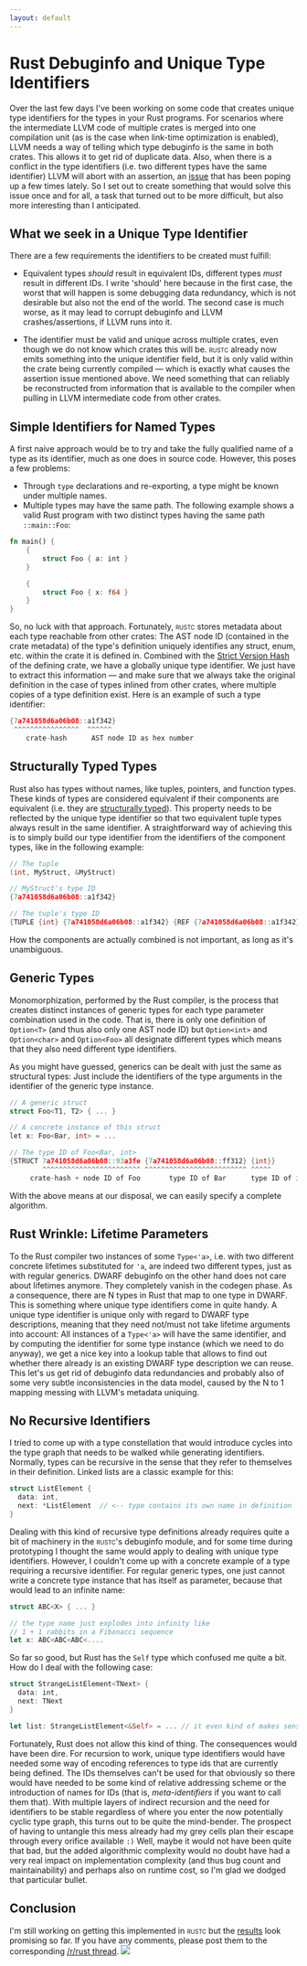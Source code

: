 ```yaml
---
layout: default
---
```

# Rust Debuginfo and Unique Type Identifiers
Over the last few days I've been working on some code that creates unique type identifiers for the
types in your Rust programs. For scenarios where the intermediate LLVM code of multiple crates is
merged into one compilation unit (as is the case when link-time optimization is enabled), LLVM needs
a way of telling which type debuginfo is the same in both crates. This allows it to get rid of
duplicate data. Also, when there is a conflict in the type identifiers (i.e. two different types
have the same identifier) LLVM will abort with an assertion, an
[issue](//github.com/mozilla/rust/issues/13681) that has been poping up a few times lately.
So I set out to create something that would solve this issue once and for all, a task that turned
out to be more difficult, but also more interesting than I anticipated.



## What we seek in a Unique Type Identifier
There are a few requirements the identifiers to be created must fulfill:

+ Equivalent types *should* result in equivalent IDs, different types *must* result in different
  IDs. I write 'should' here because in the first case, the worst that will happen is some debugging
  data redundancy, which is not desirable but also not the end of the world. The second case is
  much worse, as it may lead to corrupt debuginfo and LLVM crashes/assertions, if LLVM runs into it.

+ The identifier must be valid and unique across multiple crates, even though we do not know which
  crates this will be. <span style="font-variant: small-caps">rustc</span> already now emits
  something into the unique identifier field, but it
  is only valid within the crate being currently compiled ― which is exactly what causes the
  assertion issue mentioned above. We need something that can reliably be reconstructed from
  information that is available to the compiler when pulling in LLVM intermediate code from other
  crates.


## Simple Identifiers for Named Types
A first naive approach would be to try and take the fully qualified name of a type as its
identifier, much as one does in source code. However, this poses a few problems:

+ Through `type` declarations and re-exporting, a type might be known under multiple names.
+ Multiple types may have the same path. The following example shows a valid Rust program with two
  distinct types having the same path `::main::Foo`:

```rust
fn main() {
	{
		struct Foo { a: int }
	}

	{
		struct Foo { x: f64 }
	}
}
```
So, no luck with that approach. Fortunately, <span style="font-variant: small-caps">rustc</span>
stores metadata about each type reachable from other crates: The AST node ID (contained in the crate
metadata) of the type's definition uniquely identifies any struct, enum, etc. within the crate it is
defined in. Combined with the [Strict Version Hash](//github.com/mozilla/rust/blob/0.10/src/librustc/back/svh.rs#L11) of the defining crate, we have a globally unique type identifier. We just
have to extract this information ― and make sure that we always take the original definition in
the case of types inlined from other crates, where multiple copies of a type definition exist.
Here is an example of such a type identifier:

```c
{7a741058d6a06b08::a1f342}
 ^^^^^^^^^^^^^^^^  ^^^^^^
    crate-hash      AST node ID as hex number
```

## Structurally Typed Types
Rust also has types without names, like tuples, pointers, and function types. These kinds of types are
considered equivalent if their components are equivalent (i.e. they are [structurally typed](//en.wikipedia.org/wiki/Structural_typing)). This property needs to be reflected by the unique type identifier so that
two equivalent tuple types always result in the same identifier. A straightforward way of achieving
this is to simply build our type identifier from the identifiers of the component types, like in the
following example:

```c
// The tuple
(int, MyStruct, &MyStruct)

// MyStruct's type ID
{7a741058d6a06b08::a1f342}

// The tuple's type ID
{TUPLE {int} {7a741058d6a06b08::a1f342} {REF {7a741058d6a06b08::a1f342}}}
```
How the components are actually combined is not important, as long as it's unambiguous.

## Generic Types
Monomorphization, performed by the Rust compiler, is the process that creates distinct instances
of generic types for each type parameter combination used in the code. That is, there is only one
definition of `Option<T>` (and thus also only one AST node ID) but `Option<int>` and `Option<char>`
and `Option<Foo>` all designate different types which means that they also need different type
identifiers.

As you might have guessed, generics can be dealt with just the same as structural types: Just
include the identifiers of the type arguments in the identifier of the generic type instance.

```cpp
// A generic struct
struct Foo<T1, T2> { ... }

// A concrete instance of this struct
let x: Foo<Bar, int> = ...

// The type ID of Foo<Bar, int>
{STRUCT 7a741058d6a06b08::93a3fe {7a741058d6a06b08::ff312} {int}}
        ^^^^^^^^^^^^^^^^^^^^^^^^ ^^^^^^^^^^^^^^^^^^^^^^^^^ ^^^^^
     crate-hash + node ID of Foo       type ID of Bar      type ID of int
```

With the above means at our disposal, we can easily specify a complete algorithm.

## Rust Wrinkle: Lifetime Parameters
To the Rust compiler two instances of some `Type<'a>`, i.e. with two different concrete lifetimes
substituted for `'a`, are indeed two different types, just as with regular generics. DWARF debuginfo
on the other hand does not care about lifetimes anymore. They completely vanish in the codegen
phase. As a consequence, there are N types in Rust that map to one type in DWARF. This is something
where unique type identifiers come in quite handy. A unique type identifier is unique only with
regard to DWARF type descriptions, meaning that they need not/must not take lifetime arguments into
account: All instances of a `Type<'a>` will have the same identifier, and by computing the
identifier for some type instance (which we need to do anyway), we get a nice key into a
lookup table that allows to find out whether there already is an existing DWARF type description we
can reuse. This let's us get rid of debuginfo data redundancies and probably also of some very
subtle inconsistencies in the data model, caused by the N to 1 mapping messing with LLVM's metadata
uniquing.

## No Recursive Identifiers
I tried to come up with a type constellation that would introduce cycles into the type graph that
needs to be walked while generating identifiers. Normally, types can be recursive in the sense that
they refer to themselves in their definition. Linked lists are a classic example for this:

```rust
struct ListElement {
  data: int,
  next: *ListElement  // <-- type contains its own name in definition
}
```
Dealing with this kind of recursive type definitions already requires quite a bit of
machinery in the <span style="font-variant: small-caps">rustc</span>'s debuginfo module, and for
some time during prototyping I thought the same would apply to dealing with unique type identifiers.
However, I couldn't come up with a concrete example of a type requiring a recursive identifier. For
regular generic types, one just cannot write a concrete type instance that has itself as parameter,
because that would lead to an infinite name:

```rust
struct ABC<X> { ... }

// the type name just explodes into infinity like
// 1 + 1 rabbits in a Fibonacci sequence
let x: ABC<ABC<ABC<....
```
So far so good, but Rust has the `Self` type which confused me quite a bit. How do I deal with the
following case:

```rust
struct StrangeListElement<TNext> {
  data: int,
  next: TNext
}

let list: StrangeListElement<&Self> = ... // it even kind of makes sense..
```

Fortunately, Rust does not allow this kind of thing. The consequences would have been dire. For
recursion to work, unique type identifiers would have needed some way of encoding references to
type ids that are currently being defined. The IDs themselves can't be used for that obviously so
there would have needed to be some kind of relative addressing scheme or the introduction of names for IDs
(that is, *meta-identifiers* if you want to call them that). With multiple layers of indirect
recursion and the need for identifiers to
be stable regardless of where you enter the now potentially cyclic type graph, this turns out to be
quite the mind-bender. The prospect of having to untangle this mess already had my grey cells plan
their escape through every orifice available `:)` Well, maybe it would not have been quite that bad,
but the added algorithmic complexity would no doubt have had a very real impact on implementation
complexity (and thus bug count and maintainability) and perhaps also on runtime cost, so I'm glad
we dodged that particular bullet.

## Conclusion
I'm still working on getting this implemented in <span style="font-variant: small-caps">rustc</span>
but the [results](//github.com/michaelwoerister/rust/tree/unique_type_id) look promising so
far. If you have any comments, please post them to the corresponding
[/r/rust thread](//www.reddit.com/r/rust/comments/27dlam/rust_debuginfo_and_unique_type_identifiers/). <img class="blackflower" src="{{site.url}}/images/flower-black.svg">
